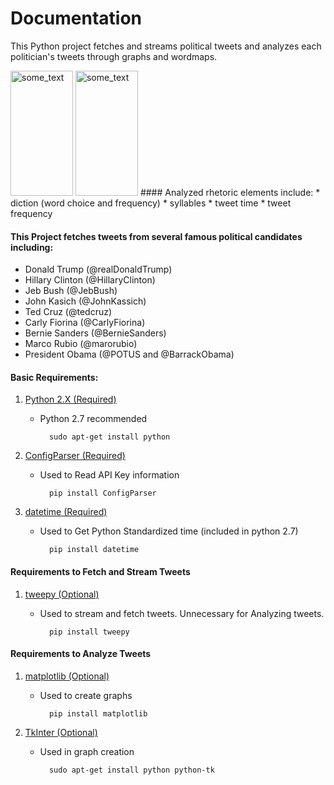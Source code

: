 # Documentation

This Python project fetches and streams political tweets and analyzes each politician's tweets through graphs and wordmaps.
<!DOCTYPE html>
<html>
<head>
    <title></title>
</head>
<body>
    <img alt="some_text" src=
    "http://i2.cdn.turner.com/cnnnext/dam/assets/150811084058-donald-trump-debate-file-super-169.jpg"
    style="width:100;height:200;">
</body>
<body>
    <img alt="some_text" src=
    "http://russia-insider.com/sites/insider/files/hillary-clinton-thumbs-up.jpg"
    style="width:100;height:200;">
</body>
</html>
#### Analyzed rhetoric elements include:
 * diction (word choice and frequency)
 * syllables
 * tweet time
 * tweet frequency

#### This Project fetches tweets from several famous political candidates including:
* Donald Trump (@realDonaldTrump)
* Hillary Clinton (@HillaryClinton)
* Jeb Bush (@JebBush)
* John Kasich (@JohnKassich)
* Ted Cruz (@tedcruz)
* Carly Fiorina (@CarlyFiorina)
* Bernie Sanders (@BernieSanders)
* Marco Rubio (@marorubio)
* President Obama (@POTUS and @BarrackObama)

#### Basic Requirements:
1. [Python 2.X (Required)](https://www.python.org/downloads/)
	* Python 2.7 recommended

			sudo apt-get install python

2. [ConfigParser (Required)](https://pypi.python.org/pypi/configparser)
	* Used to Read API Key information

        	pip install ConfigParser

3. [datetime (Required)](https://pypi.python.org/pypi/DateTime)
	* Used to Get Python Standardized time (included in python 2.7)

        	pip install datetime

#### Requirements to Fetch and Stream Tweets
1. [tweepy (Optional)](http://docs.tweepy.org/en/v3.5.0/install.html)
    * Used to stream and fetch tweets. Unnecessary for Analyzing tweets.

            pip install tweepy

#### Requirements to Analyze Tweets
1. [matplotlib (Optional)](http://matplotlib.org/downloads.html)
    * Used to create graphs

            pip install matplotlib

2. [TkInter (Optional)](https://wiki.python.org/moin/TkInter)
    * Used in graph creation

            sudo apt-get install python python-tk


